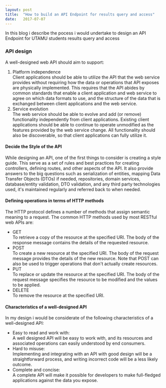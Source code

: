 ```yaml
---
layout: post
title:  "How to build an API Endpoint for results query and access"
date:   2017-07-07
---
```


<p class="intro"><span class="dropcap">
I</span>n this blog i describe the pocess i would undertake to design an API Endpoint for UTAMU students results query and access</p>
<h3>API design</h3>
A well-designed web API should aim to support:
<ol>
<li>Platform independence</li> Client applications should be able to utilize the API that the web service provides without requiring how the data or operations that API exposes are physically implemented. This requires that the API abides by common standards that enable a client application and web service to agree on which data formats to use, and the structure of the data that is exchanged between client applications and the web service.
<li>Service evolution</li> The web service should be able to evolve and add (or remove) functionality independently from client applications. Existing client applications should be able to continue to operate unmodified as the features provided by the web service change. All functionality should also be discoverable, so that client applications can fully utilize it.
</ol>
<h4>Decide the Style of the API</h4>
While designing an API, one of the first things to consider is creating a style guide. This serve as a set of rules and best practices for creating controllers, defining routes, and other aspects of the API. It also provide answers to the big questions such as serialization of entities, mapping Data Transfer Objects (DTOs) if needed, repositories, domain services, database/entity validation, DTO validation, and any third party technologies used, it's maintained regularly and referred back to when needed.

<h4>Defining operations in terms of HTTP methods</h4>
The HTTP protocol defines a number of methods that assign semantic meaning to a request. The common HTTP methods used by most RESTful web APIs are:
<ul>
<li>GET</li>To retrieve a copy of the resource at the specified URI. The body of the response message contains the details of the requested resource.
<li>POST</li>To create a new resource at the specified URI. The body of the request message provides the details of the new resource. Note that POST can also be used to trigger operations that don't actually create resources.
<li>PUT</li>To replace or update the resource at the specified URI. The body of the request message specifies the resource to be modified and the values to be applied.
<li>DELETE</li>To remove the resource at the specified URI.
</ul>

<h4>Characteristics of a well-designed API</h4>
In my design i would be considerate of the following characteristics of a well-designed API:
<ul>
<li>Easy to read and work with:</li> A well designed API will be easy to work with, and its resources and associated operations can easily understood by end consumers.
<li>Hard to misuse:</li> Implementing and integrating with an API with good design will be a straightforward process, and writing incorrect code will be a less likely outcome.
<li>Complete and concise:</li> A complete API will make it possible for developers to make full-fledged applications against the data you expose.
</ul>
